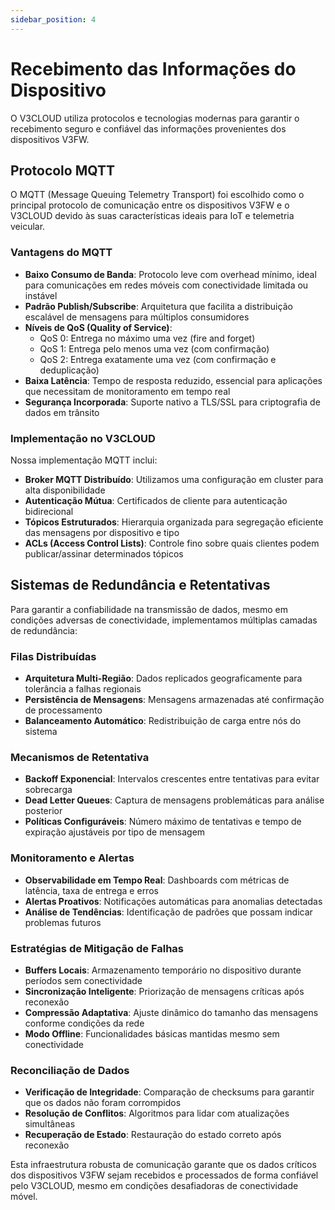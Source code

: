 ```yaml
---
sidebar_position: 4
---
```


# Recebimento das Informações do Dispositivo

O V3CLOUD utiliza protocolos e tecnologias modernas para garantir o recebimento seguro e confiável das informações provenientes dos dispositivos V3FW.

## Protocolo MQTT

O MQTT (Message Queuing Telemetry Transport) foi escolhido como o principal protocolo de comunicação entre os dispositivos V3FW e o V3CLOUD devido às suas características ideais para IoT e telemetria veicular.

### Vantagens do MQTT

- **Baixo Consumo de Banda**: Protocolo leve com overhead mínimo, ideal para comunicações em redes móveis com conectividade limitada ou instável
- **Padrão Publish/Subscribe**: Arquitetura que facilita a distribuição escalável de mensagens para múltiplos consumidores
- **Níveis de QoS (Quality of Service)**:
  - QoS 0: Entrega no máximo uma vez (fire and forget)
  - QoS 1: Entrega pelo menos uma vez (com confirmação)
  - QoS 2: Entrega exatamente uma vez (com confirmação e deduplicação)
- **Baixa Latência**: Tempo de resposta reduzido, essencial para aplicações que necessitam de monitoramento em tempo real
- **Segurança Incorporada**: Suporte nativo a TLS/SSL para criptografia de dados em trânsito

### Implementação no V3CLOUD

Nossa implementação MQTT inclui:

- **Broker MQTT Distribuído**: Utilizamos uma configuração em cluster para alta disponibilidade
- **Autenticação Mútua**: Certificados de cliente para autenticação bidirecional
- **Tópicos Estruturados**: Hierarquia organizada para segregação eficiente das mensagens por dispositivo e tipo
- **ACLs (Access Control Lists)**: Controle fino sobre quais clientes podem publicar/assinar determinados tópicos

## Sistemas de Redundância e Retentativas

Para garantir a confiabilidade na transmissão de dados, mesmo em condições adversas de conectividade, implementamos múltiplas camadas de redundância:

### Filas Distribuídas

- **Arquitetura Multi-Região**: Dados replicados geograficamente para tolerância a falhas regionais
- **Persistência de Mensagens**: Mensagens armazenadas até confirmação de processamento
- **Balanceamento Automático**: Redistribuição de carga entre nós do sistema

### Mecanismos de Retentativa

- **Backoff Exponencial**: Intervalos crescentes entre tentativas para evitar sobrecarga
- **Dead Letter Queues**: Captura de mensagens problemáticas para análise posterior
- **Políticas Configuráveis**: Número máximo de tentativas e tempo de expiração ajustáveis por tipo de mensagem

### Monitoramento e Alertas

- **Observabilidade em Tempo Real**: Dashboards com métricas de latência, taxa de entrega e erros
- **Alertas Proativos**: Notificações automáticas para anomalias detectadas
- **Análise de Tendências**: Identificação de padrões que possam indicar problemas futuros

### Estratégias de Mitigação de Falhas

- **Buffers Locais**: Armazenamento temporário no dispositivo durante períodos sem conectividade
- **Sincronização Inteligente**: Priorização de mensagens críticas após reconexão
- **Compressão Adaptativa**: Ajuste dinâmico do tamanho das mensagens conforme condições da rede
- **Modo Offline**: Funcionalidades básicas mantidas mesmo sem conectividade

### Reconciliação de Dados

- **Verificação de Integridade**: Comparação de checksums para garantir que os dados não foram corrompidos
- **Resolução de Conflitos**: Algoritmos para lidar com atualizações simultâneas
- **Recuperação de Estado**: Restauração do estado correto após reconexão

Esta infraestrutura robusta de comunicação garante que os dados críticos dos dispositivos V3FW sejam recebidos e processados de forma confiável pelo V3CLOUD, mesmo em condições desafiadoras de conectividade móvel.
